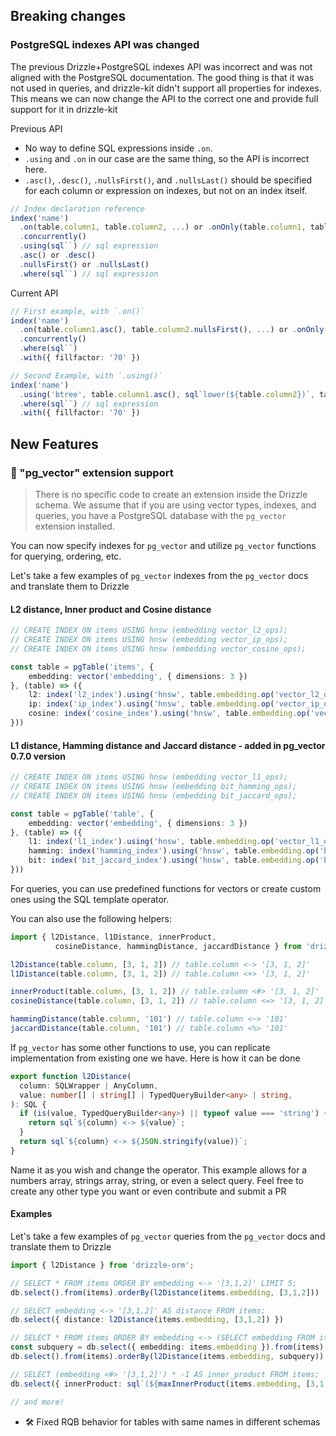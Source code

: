 ## Breaking changes

### PostgreSQL indexes API was changed

The previous Drizzle+PostgreSQL indexes API was incorrect and was not aligned with the PostgreSQL documentation. The good thing is that it was not used in queries, and drizzle-kit didn't support all properties for indexes. This means we can now change the API to the correct one and provide full support for it in drizzle-kit

Previous API

- No way to define SQL expressions inside `.on`.
- `.using` and `.on` in our case are the same thing, so the API is incorrect here.
- `.asc()`, `.desc()`, `.nullsFirst()`, and `.nullsLast()` should be specified for each column or expression on indexes, but not on an index itself.

```ts
// Index declaration reference
index('name')
  .on(table.column1, table.column2, ...) or .onOnly(table.column1, table.column2, ...)
  .concurrently()
  .using(sql``) // sql expression
  .asc() or .desc()
  .nullsFirst() or .nullsLast()
  .where(sql``) // sql expression
```

Current API

```ts
// First example, with `.on()`
index('name')
  .on(table.column1.asc(), table.column2.nullsFirst(), ...) or .onOnly(table.column1.desc().nullsLast(), table.column2, ...)
  .concurrently()
  .where(sql``)
  .with({ fillfactor: '70' })

// Second Example, with `.using()`
index('name')
  .using('btree', table.column1.asc(), sql`lower(${table.column2})`, table.column1.op('text_ops'))
  .where(sql``) // sql expression
  .with({ fillfactor: '70' })
```

## New Features

### 🎉 "pg_vector" extension support

> There is no specific code to create an extension inside the Drizzle schema. We assume that if you are using vector types, indexes, and queries, you have a PostgreSQL database with the `pg_vector` extension installed.

You can now specify indexes for `pg_vector` and utilize `pg_vector` functions for querying, ordering, etc.

Let's take a few examples of `pg_vector` indexes from the `pg_vector` docs and translate them to Drizzle

#### L2 distance, Inner product and Cosine distance

```ts
// CREATE INDEX ON items USING hnsw (embedding vector_l2_ops);
// CREATE INDEX ON items USING hnsw (embedding vector_ip_ops);
// CREATE INDEX ON items USING hnsw (embedding vector_cosine_ops);

const table = pgTable('items', {
    embedding: vector('embedding', { dimensions: 3 })
}, (table) => ({
    l2: index('l2_index').using('hnsw', table.embedding.op('vector_l2_ops'))
    ip: index('ip_index').using('hnsw', table.embedding.op('vector_ip_ops'))
    cosine: index('cosine_index').using('hnsw', table.embedding.op('vector_cosine_ops'))
}))
```

#### L1 distance, Hamming distance and Jaccard distance - added in pg_vector 0.7.0 version

```ts
// CREATE INDEX ON items USING hnsw (embedding vector_l1_ops);
// CREATE INDEX ON items USING hnsw (embedding bit_hamming_ops);
// CREATE INDEX ON items USING hnsw (embedding bit_jaccard_ops);

const table = pgTable('table', {
    embedding: vector('embedding', { dimensions: 3 })
}, (table) => ({
    l1: index('l1_index').using('hnsw', table.embedding.op('vector_l1_ops'))
    hamming: index('hamming_index').using('hnsw', table.embedding.op('bit_hamming_ops'))
    bit: index('bit_jaccard_index').using('hnsw', table.embedding.op('bit_jaccard_ops'))
}))
```

For queries, you can use predefined functions for vectors or create custom ones using the SQL template operator.

You can also use the following helpers:

```ts
import { l2Distance, l1Distance, innerProduct, 
          cosineDistance, hammingDistance, jaccardDistance } from 'drizzle-orm'

l2Distance(table.column, [3, 1, 2]) // table.column <-> '[3, 1, 2]'
l1Distance(table.column, [3, 1, 2]) // table.column <+> '[3, 1, 2]'

innerProduct(table.column, [3, 1, 2]) // table.column <#> '[3, 1, 2]'
cosineDistance(table.column, [3, 1, 2]) // table.column <=> '[3, 1, 2]'

hammingDistance(table.column, '101') // table.column <~> '101'
jaccardDistance(table.column, '101') // table.column <%> '101'
```

If `pg_vector` has some other functions to use, you can replicate implementation from existing one we have. Here is how it can be done

```ts
export function l2Distance(
  column: SQLWrapper | AnyColumn,
  value: number[] | string[] | TypedQueryBuilder<any> | string,
): SQL {
  if (is(value, TypedQueryBuilder<any>) || typeof value === 'string') {
    return sql`${column} <-> ${value}`;
  }
  return sql`${column} <-> ${JSON.stringify(value)}`;
}
```

Name it as you wish and change the operator. This example allows for a numbers array, strings array, string, or even a select query. Feel free to create any other type you want or even contribute and submit a PR

#### Examples

Let's take a few examples of `pg_vector` queries from the `pg_vector` docs and translate them to Drizzle

```ts
import { l2Distance } from 'drizzle-orm';

// SELECT * FROM items ORDER BY embedding <-> '[3,1,2]' LIMIT 5;
db.select().from(items).orderBy(l2Distance(items.embedding, [3,1,2]))

// SELECT embedding <-> '[3,1,2]' AS distance FROM items;
db.select({ distance: l2Distance(items.embedding, [3,1,2]) })

// SELECT * FROM items ORDER BY embedding <-> (SELECT embedding FROM items WHERE id = 1) LIMIT 5;
const subquery = db.select({ embedding: items.embedding }).from(items).where(eq(items.id, 1));
db.select().from(items).orderBy(l2Distance(items.embedding, subquery)).limit(5)

// SELECT (embedding <#> '[3,1,2]') * -1 AS inner_product FROM items;
db.select({ innerProduct: sql`(${maxInnerProduct(items.embedding, [3,1,2])}) * -1` }).from(items)

// and more!
```

- 🛠️ Fixed RQB behavior for tables with same names in different schemas
